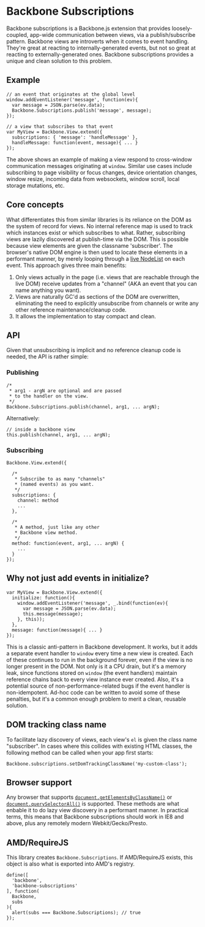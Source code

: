 # Backbone Subscriptions

Backbone subscriptions is a Backbone.js extension that provides loosely-coupled, app-wide communication between views, via a publish/subscribe pattern.
Backbone views are introverts when it comes to event handling.
They're great at reacting to internally-generated events, but not so great at reacting to externally-generated ones.
Backbone subscriptions provides a unique and clean solution to this problem.

## Example

    // an event that originates at the global level
    window.addEventListener('message', function(ev){
      var message = JSON.parse(ev.data);
      Backbone.Subscriptions.publish('message', message);
    });

    // a view that subscribes to that event
    var MyView = Backbone.View.extend({
      subscriptions: { 'message': 'handleMessage' },
      handleMessage: function(event, message){ ... }
    });

The above shows an example of making a view respond to cross-window communication messages originating at `window`.
Similar use cases include subscribing to page visibility or focus changes, device orientation changes, window resize, incoming data from websockets, window scroll, local storage mutations, etc.

## Core concepts

What differentiates this from similar libraries is its reliance on the DOM as the system of record for views.
No internal reference map is used to track which instances exist or which subscribes to what.
Rather, subscribing views are lazily discovered at publish-time via the DOM.
This is possible because view elements are given the classname 'subscriber'.
The browser's native DOM engine is then used to locate these elements in a performant manner, by merely looping through a [live NodeList](https://developer.mozilla.org/en-US/docs/Web/API/NodeList#A_.22live.22_collection) on each event.
This approach gives three main benefits:

 1. Only views actually in the page (i.e. views that are reachable through the live DOM) receive updates from a "channel" (AKA an event that you can name anything you want).
 2. Views are naturally GC'd as sections of the DOM are overwritten, eliminating the need to explicitly unsubscribe from channels or write any other reference maintenance/cleanup code.
 3. It allows the implementation to stay compact and clean.

## API

Given that unsubscribing is implicit and no reference cleanup code is needed, the API is rather simple:

### Publishing

    /*
     * arg1 - argN are optional and are passed
     * to the handler on the view.
     */
    Backbone.Subscriptions.publish(channel, arg1, ... argN);

Alternatively:

    // inside a backbone view
    this.publish(channel, arg1, ... argN);

### Subscribing

    Backbone.View.extend({

      /*
       * Subscribe to as many "channels"
       * (named events) as you want.
       */
      subscriptions: {
        channel: method
        ...
      },

      /*
       * A method, just like any other
       * Backbone view method.
       */
      method: function(event, arg1, ... argN) {
        ...
      }
    });

## Why not just add events in initialize?

    var MyView = Backbone.View.extend({
      initialize: function(){
        window.addEventListener('message', _.bind(function(ev){
          var message = JSON.parse(ev.data);
          this.message(message);
        }, this));
      },
      message: function(message){ ... }
    });

This is a classic anti-pattern in Backbone development.
It works, but it adds a separate event handler to `window` every time a new view is created.
Each of these continues to run in the background forever, even if the view is no longer present in the DOM.
Not only is it a CPU drain, but it's a memory leak, since functions stored on `window` (the event handlers) maintain reference chains back to every view instance ever created.
Also, it's a potential source of non-performance-related bugs if the event handler is non-idempotent.
Ad-hoc code can be written to avoid some of these penalties, but it's a common enough problem to merit a clean, reusable solution.

## DOM tracking class name

To facilitate lazy discovery of views, each view's `el` is given the class name "subscriber". In cases where this collides with existing HTML classes, the following method can be called when your app first starts:

    Backbone.subscriptions.setDomTrackingClassName('my-custom-class');

## Browser support

Any browser that supports [`document.getElementsByClassName()`](https://developer.mozilla.org/en-US/docs/Web/API/document.getElementsByClassName) or [`document.querySelectorAll()`](http://www.w3.org/TR/selectors-api2/) is supported.
These methods are what enbable it to do lazy view discovery in a performant manner.
In practical terms, this means that Backbone subscriptions should work in IE8 and above, plus any remotely modern Webkit/Gecko/Presto.

## AMD/RequireJS

This library creates `Backbone.Subscriptions`. If AMD/RequireJS exists, this object is also what is exported into AMD's registry.

    define([
      'backbone',
      'backbone-subscriptions'
    ], function(
      Backbone,
      subs
    ){
      alert(subs === Backbone.Subscriptions); // true
    });
